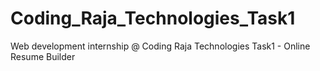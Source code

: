 # Coding_Raja_Technologies_Task1
Web development internship @ Coding Raja Technologies Task1 - Online Resume Builder
